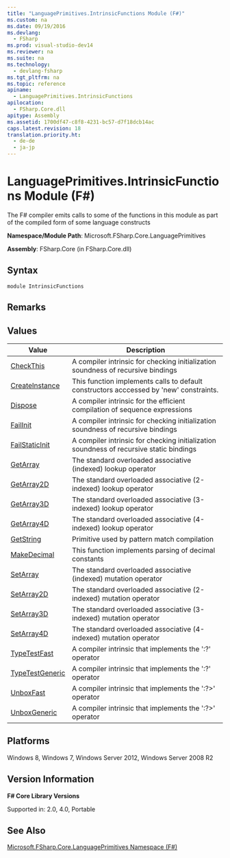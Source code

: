 ```yaml
---
title: "LanguagePrimitives.IntrinsicFunctions Module (F#)"
ms.custom: na
ms.date: 09/19/2016
ms.devlang: 
  - FSharp
ms.prod: visual-studio-dev14
ms.reviewer: na
ms.suite: na
ms.technology: 
  - devlang-fsharp
ms.tgt_pltfrm: na
ms.topic: reference
apiname: 
  - LanguagePrimitives.IntrinsicFunctions
apilocation: 
  - FSharp.Core.dll
apitype: Assembly
ms.assetid: 1700df47-c8f8-4231-bc57-d7f18dcb14ac
caps.latest.revision: 18
translation.priority.ht: 
  - de-de
  - ja-jp
---
```

# LanguagePrimitives.IntrinsicFunctions Module (F#)
The F# compiler emits calls to some of the functions in this module as part of the compiled form of some language constructs  
  
 **Namespace/Module Path**: Microsoft.FSharp.Core.LanguagePrimitives  
  
 **Assembly**: FSharp.Core (in FSharp.Core.dll)  
  
## Syntax  
  
```  
module IntrinsicFunctions  
```  
  
## Remarks  
  
## Values  
  
|Value|Description|  
|-----------|-----------------|  
|[CheckThis](../vs140/IntrinsicFunctions.CheckThis--T--Function--F#-.md)|A compiler intrinsic for checking initialization soundness of recursive bindings|  
|[CreateInstance](../vs140/IntrinsicFunctions.CreateInstance--T--Function--F#-.md)|This function implements calls to default constructors acccessed by 'new' constraints.|  
|[Dispose](../vs140/IntrinsicFunctions.Dispose--T--Function--F#-.md)|A compiler intrinsic for the efficient compilation of sequence expressions|  
|[FailInit](../vs140/IntrinsicFunctions.FailInit-Function--F#-.md)|A compiler intrinsic for checking initialization soundness of recursive bindings|  
|[FailStaticInit](../vs140/IntrinsicFunctions.FailStaticInit-Function--F#-.md)|A compiler intrinsic for checking initialization soundness of recursive static bindings|  
|[GetArray](../vs140/IntrinsicFunctions.GetArray--T--Function--F#-.md)|The standard overloaded associative (indexed) lookup operator|  
|[GetArray2D](../vs140/IntrinsicFunctions.GetArray2D--T--Function--F#-.md)|The standard overloaded associative (2-indexed) lookup operator|  
|[GetArray3D](../vs140/IntrinsicFunctions.GetArray3D--T--Function--F#-.md)|The standard overloaded associative (3-indexed) lookup operator|  
|[GetArray4D](../vs140/IntrinsicFunctions.GetArray4D--T--Function--F#-.md)|The standard overloaded associative (4-indexed) lookup operator|  
|[GetString](../vs140/IntrinsicFunctions.GetString-Function--F#-.md)|Primitive used by pattern match compilation|  
|[MakeDecimal](../vs140/IntrinsicFunctions.MakeDecimal-Function--F#-.md)|This function implements parsing of decimal constants|  
|[SetArray](../vs140/IntrinsicFunctions.SetArray--T--Function--F#-.md)|The standard overloaded associative (indexed) mutation operator|  
|[SetArray2D](../vs140/IntrinsicFunctions.SetArray2D--T--Function--F#-.md)|The standard overloaded associative (2-indexed) mutation operator|  
|[SetArray3D](../vs140/IntrinsicFunctions.SetArray3D--T--Function--F#-.md)|The standard overloaded associative (3-indexed) mutation operator|  
|[SetArray4D](../vs140/IntrinsicFunctions.SetArray4D--T--Function--F#-.md)|The standard overloaded associative (4-indexed) mutation operator|  
|[TypeTestFast](../vs140/IntrinsicFunctions.TypeTestFast--T--Function--F#-.md)|A compiler intrinsic that implements the ':?' operator|  
|[TypeTestGeneric](../vs140/IntrinsicFunctions.TypeTestGeneric--T--Function--F#-.md)|A compiler intrinsic that implements the ':?' operator|  
|[UnboxFast](../vs140/IntrinsicFunctions.UnboxFast--T--Function--F#-.md)|A compiler intrinsic that implements the ':?>' operator|  
|[UnboxGeneric](../vs140/IntrinsicFunctions.UnboxGeneric--T--Function--F#-.md)|A compiler intrinsic that implements the ':?>' operator|  
  
## Platforms  
 Windows 8, Windows 7, Windows Server 2012, Windows Server 2008 R2  
  
## Version Information  
 **F# Core Library Versions**  
  
 Supported in: 2.0, 4.0, Portable  
  
## See Also  
 [Microsoft.FSharp.Core.LanguagePrimitives Namespace (F#)](../Topic/Core.LanguagePrimitives%20Module%20\(F%23\).md)